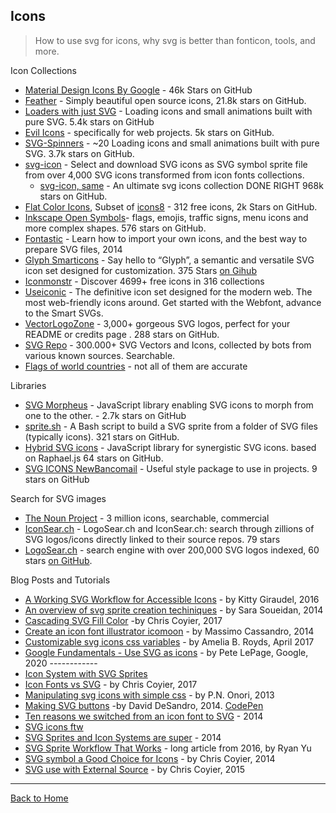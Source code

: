 ## Icons
> How to use svg for icons, why svg is better than fonticon, tools, and more.

Icon Collections

* [Material Design Icons By Google](https://github.com/google/material-design-icons) - 46k Stars on GitHub
* [Feather](https://feathericons.com) - Simply beautiful open source icons, 21.8k stars on GitHub.
* [Loaders with just SVG](http://samherbert.net/svg-loaders/) - Loading icons and small animations built with pure SVG. 5.4k stars on GitHub
* [Evil Icons](http://evil-icons.io/) -  specifically for web projects. 5k stars on GitHub.
* [SVG-Spinners](https://github.com/n3r4zzurr0/svg-spinners) - ~20 Loading icons and small animations built with pure SVG. 3.7k stars on GitHub.
* [svg-icon](http://leungwensen.github.io/svg-icon/) - Select and download SVG icons as SVG symbol sprite file from over 4,000 SVG icons transformed from icon fonts collections.
  * [svg-icon, same](https://github.com/leungwensen/svg-icon) - An ultimate svg icons collection DONE RIGHT 968k stars on GitHub.
* [Flat Color Icons](https://github.com/icons8/flat-color-icons), Subset of [icons8](https://icons8.com/icons/color) -  312 free icons, 2k Stars on GitHub.
* [Inkscape Open Symbols](https://github.com/PanderMusubi/inkscape-open-symbols)- flags, emojis, traffic signs, menu icons and more complex shapes. 576 stars on GitHub.
* [Fontastic](https://fontastic.me/faq) - Learn how to import your own icons, and the best way to prepare SVG files, 2014
* [Glyph Smarticons](https://glyph.smarticons.co/) - Say hello to “Glyph”, a semantic and versatile SVG icon set designed for customization. 375 Stars [on Gihub](https://github.com/frexy/glyph-iconset)
* [Iconmonstr](http://iconmonstr.com/) - Discover 4699+ free icons in 316 collections
* [Useiconic](https://useiconic.com/guides/)  - The definitive icon set designed for the modern web. The most web-friendly icons around. Get started with the Webfont, advance to the Smart SVGs.
* [VectorLogoZone](https://www.vectorlogo.zone/) - 3,000+ gorgeous SVG logos, perfect for your README or credits page . 288 stars on GitHub.
* [SVG Repo](https://www.svgrepo.com/) - 300.000+ SVG Vectors and Icons, collected by bots from various known sources. Searchable.
* [Flags of world countries](https://flagicons.lipis.dev/) - not all of them are accurate

Libraries

* [SVG Morpheus](http://alexk111.github.io/SVG-Morpheus/) - JavaScript library enabling SVG icons to morph from one to the other. - 2.7k stars on GitHub
* [sprite.sh](https://github.com/edenspiekermann/sprite.sh) - A Bash script to build a SVG sprite from a folder of SVG files (typically icons). 321 stars on GitHub.
* [Hybrid SVG icons](http://hybicon.softwaretailoring.net/) -   JavaScript library for synergistic SVG icons. based on Raphael.js 64 stars on GitHub.
* [SVG ICONS NewBancomail](http://elrumordelaluz.github.io/newbancomail/svg.html) - Useful style package to use in projects. 9 stars on GitHub

Search for SVG images

* [The Noun Project](https://thenounproject.com/search/icons/?iconspage=1&q=panda) - 3 million icons, searchable, commercial
* [IconSear.ch](https://iconsear.ch/search.html) - LogoSear.ch and IconSear.ch: search through zillions of SVG logos/icons directly linked to their source repos. 79 stars  
* [LogoSear.ch](https://logosear.ch/search.html) - search engine with over 200,000 SVG logos indexed, 60 stars [on GitHub](https://github.com/VectorLogoZone/logosearch).

Blog Posts and Tutorials

* [A Working SVG Workflow for Accessible Icons](http://www.sitepoint.com/a-working-svg-workflow-for-accessible-icons/) - by Kitty Giraudel, 2016
* [An overview of svg sprite creation techiniques](http://24ways.org/2014/an-overview-of-svg-sprite-creation-techniques/) - by Sara Soueidan, 2014
* [Cascading SVG Fill Color](https://css-tricks.com/cascading-svg-fill-color/) -by Chris Coyier, 2017
* [Create an icon font illustrator icomoon](http://www.sitepoint.com/create-an-icon-font-illustrator-icomoon/) - by Massimo Cassandro, 2014
* [Customizable svg icons css variables](https://codepen.io/AmeliaBR/post/customizable-svg-icons-css-variables) - by Amelia B. Royds, April 2017
* [Google Fundamentals - Use SVG as icons](https://web.dev/responsive-images/) - by Pete LePage, Google, 2020 ------------
* [Icon System with SVG Sprites](https://css-tricks.com/svg-sprites-use-better-icon-fonts/)
* [Icon Fonts vs SVG](https://css-tricks.com/icon-fonts-vs-svg/) - by Chris Coyier, 2017
* [Manipulating svg icons with simple css](https://webdesign.tutsplus.com/articles/manipulating-svg-icons-with-simple-css--webdesign-15694) - by P.N. Onori, 2013
* [Making SVG buttons](http://metafizzy.co/blog/making-svg-buttons/) -by David DeSandro, 2014. [CodePen](https://codepen.io/desandro/pen/azZayr/)
* [Ten reasons we switched from an icon font to SVG](http://ianfeather.co.uk/ten-reasons-we-switched-from-an-icon-font-to-svg/) - 2014
* [SVG icons ftw](http://tympanus.net/codrops/2013/11/27/svg-icons-ftw/)
* [SVG Sprites and Icon Systems are super](https://lincolnloop.com/blog/svg-sprites-and-icon-systems-are-super/) - 2014
* [SVG Sprite Workflow That Works](https://medium.com/@iamryanyu/svg-sprite-workflow-that-works-f5609d4d6144#.ycad46oe7) - long article from 2016, by Ryan Yu
* [SVG symbol a Good Choice for Icons](https://css-tricks.com/svg-symbol-good-choice-icons/) - by Chris Coyier, 2014
* [SVG use with External Source](https://css-tricks.com/svg-use-external-source/) - by Chris Coyier, 2015

---
[Back to Home](https://github.com/knbknb/awesome-svg)
